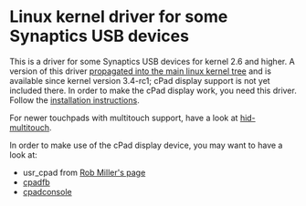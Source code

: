 # Linux kernel driver for some Synaptics USB devices

This is a driver for some Synaptics USB devices for kernel 2.6 and higher.
A version of this driver
[propagated into the main linux kernel tree](http://git.kernel.org/?p=linux/kernel/git/torvalds/linux.git;a=blob;f=drivers/input/mouse/synaptics_usb.c)
and is available since kernel version 3.4-rc1; cPad display support is not yet
included there. In order to make the cPad display work, you need this driver. Follow the
[installation instructions](http://jan-steinhoff.de/linux/synaptics-usb.html).

For newer touchpads with multitouch support, have a look at
[hid-multitouch](https://github.com/torvalds/linux/blob/master/drivers/hid/hid-multitouch.c).

In order to make use of the cPad display device, you may want to have a look at:

* usr_cpad from [Rob Miller's page](http://www.janerob.com/rob/ts5100/cPad/index.shtml)
* [cpadfb](https://github.com/jsteinhoff/cpadfb)
* [cpadconsole](https://github.com/jsteinhoff/cpadconsole)
